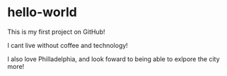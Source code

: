 # hello-world

This is my first project on GitHub!

I cant live without coffee and technology!

I also love Philladelphia, and look foward to being able to exlpore the city more!
